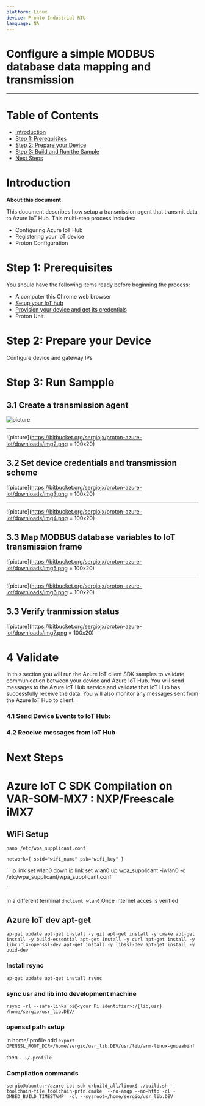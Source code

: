```yaml
---
platform: Linux
device: Pronto Industrial RTU
language: NA
---
```


Configure a simple MODBUS database data mapping and transmission
===
---

# Table of Contents

-   [Introduction](#Introduction)
-   [Step 1: Prerequisites](#Prerequisites)
-   [Step 2: Prepare your Device](#PrepareDevice)
-   [Step 3: Build and Run the Sample](#Build)
-   [Next Steps](#NextSteps)

<a name="Introduction"></a>
# Introduction

**About this document**

This document describes how setup a transmission agent that transmit data to Azure IoT Hub. This multi-step process includes:

-   Configuring Azure IoT Hub
-   Registering your IoT device
-   Proton Configuration

<a name="Prerequisites"></a>
# Step 1: Prerequisites

You should have the following items ready before beginning the process:

-  A computer this Chrome web browser
-  [Setup your IoT hub](https://github.com/Azure/azure-iot-device-ecosystem/blob/master/setup_iothub.md)
-  [Provision your device and get its credentials](https://github.com/Azure/azure-iot-device-ecosystem/blob/master/manage_iot_hub.md)
-  Proton Unit.

<a name="PrepareDevice"></a>
# Step 2: Prepare your Device
Configure device and gateway IPs

# Step 3: Run Sampple

<a name="Create"></a>
## 3.1 Create a transmission agent

![picture](https://bitbucket.org/sergiojx/proton-azure-iot/downloads/img1.png)
****
![picture](https://bitbucket.org/sergiojx/proton-azure-iot/downloads/img2.png = 100x20)

<a name="Credentail"></a>
## 3.2 Set device credentials and transmission scheme

![picture](https://bitbucket.org/sergiojx/proton-azure-iot/downloads/img3.png = 100x20)
****
![picture](https://bitbucket.org/sergiojx/proton-azure-iot/downloads/img4.png = 100x20)

<a name="Mapping"></a>
## 3.3 Map MODBUS database variables to IoT transmission frame

![picture](https://bitbucket.org/sergiojx/proton-azure-iot/downloads/img5.png = 100x20)
****
![picture](https://bitbucket.org/sergiojx/proton-azure-iot/downloads/img6.png = 100x20)


<a name="Status"></a>
## 3.3 Verify tranmission status

![picture](https://bitbucket.org/sergiojx/proton-azure-iot/downloads/img7.png = 100x20)


<a name="Run"></a>
# 4 Validate
   In this section you will run the Azure IoT client SDK samples to validate communication between your device and Azure IoT Hub. You will send messages to the Azure IoT Hub service and validate that IoT Hub has successfully receive the data. You will also monitor any messages sent from the Azure IoT Hub to client.








### 4.1 Send Device Events to IoT Hub:



### 4.2 Receive messages from IoT Hub



<a name="NextSteps"></a>
# Next Steps
 

# Azure IoT C SDK Compilation on VAR-SOM-MX7 : NXP/Freescale iMX7
## WiFi Setup
``
 nano /etc/wpa_supplicant.conf
``
 
``
 network={
         ssid="wifi_name"
         psk="wifi_key"
}
``
 
``
ip link set wlan0 down
ip link set wlan0 up
wpa_supplicant -iwlan0 -c /etc/wpa_supplicant/wpa_supplicant.conf

``
 
In a different terminal
``
dhclient wlan0
``
Once internet acces is verified
## Azure IoT dev apt-get
``
ap-get update
apt-get install -y git
apt-get install -y cmake
apt-get install -y build-essential
apt-get install -y curl
apt-get install -y libcurl4-openssl-dev
apt-get install -y libssl-dev
apt-get install -y uuid-dev
``
 
### Install rsync
``
ap-get update
apt-get install rsync
``
 
### sync usr and lib into development machine
``
rsync -rl --safe-links pi@<your Pi identifier>:/{lib,usr} /home/sergio/usr_lib.DEV/
``
 
### openssl path setup
in home/.profile add
``
export OPENSSL_ROOT_DIR=/home/sergio/usr_lib.DEV/usr/lib/arm-linux-gnueabihf
``
 
then
``
. ~/.profile
``
 
 
### Compilation commands
``
sergio@ubuntu:~/azure-iot-sdk-c/build_all/linux$ ./build.sh --toolchain-file toolchain-prtn.cmake  --no-amqp --no-http -cl -DMBED_BUILD_TIMESTAMP  -cl --sysroot=/home/sergio/usr_lib.DEV
``